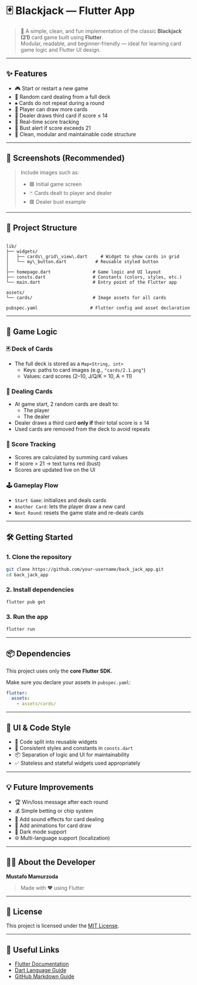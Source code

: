 # 🃏 Blackjack — Flutter App

> 🎯 A simple, clean, and fun implementation of the classic **Blackjack (21)** card game built using **Flutter**.  
> Modular, readable, and beginner-friendly — ideal for learning card game logic and Flutter UI design.

---

## ✨ Features

- 🎮 Start or restart a new game
- 🔀 Random card dealing from a full deck
- ♠️ Cards do not repeat during a round
- 👤 Player can draw more cards
- 🤖 Dealer draws third card if score ≤ 14
- 💯 Real-time score tracking
- 🚫 Bust alert if score exceeds 21
- 🧼 Clean, modular and maintainable code structure

---

## 📸 Screenshots (Recommended)

> Include images such as:
> - 🟩 Initial game screen
> - 🃏 Cards dealt to player and dealer
> - 🟥 Dealer bust example

---

## 📂 Project Structure

```

lib/
├── widgets/
│   ├── cards\_grid\_view\.dart     # Widget to show cards in grid
│   └── my\_button.dart           # Reusable styled button
│
├── homepage.dart                # Game logic and UI layout
├── consts.dart                  # Constants (colors, styles, etc.)
└── main.dart                    # Entry point of the Flutter app

assets/
└── cards/                       # Image assets for all cards

pubspec.yaml                    # Flutter config and asset declaration

````

---

## 🧠 Game Logic

### 🃏 Deck of Cards

- The full deck is stored as a `Map<String, int>`
  - Keys: paths to card images (e.g., `"cards/2.1.png"`)
  - Values: card scores (2–10, J/Q/K = 10, A = 11)

### 🎲 Dealing Cards

- At game start, 2 random cards are dealt to:
  - The player
  - The dealer
- Dealer draws a third card **only if** their total score is ≤ 14
- Used cards are removed from the deck to avoid repeats

### 🧮 Score Tracking

- Scores are calculated by summing card values
- If score > 21 → text turns red (bust)
- Scores are updated live on the UI

### 🕹️ Gameplay Flow

- `Start Game`: initializes and deals cards
- `Another Card`: lets the player draw a new card
- `Next Round`: resets the game state and re-deals cards

---

## 🛠️ Getting Started

### 1. Clone the repository

```bash
git clone https://github.com/your-username/back_jack_app.git
cd back_jack_app
````

### 2. Install dependencies

```bash
flutter pub get
```

### 3. Run the app

```bash
flutter run
```

---

## 📦 Dependencies

This project uses only the **core Flutter SDK**.

Make sure you declare your assets in `pubspec.yaml`:

```yaml
flutter:
  assets:
    - assets/cards/
```

---

## 🎨 UI & Code Style

* 🧱 Code split into reusable widgets
* 🎨 Consistent styles and constants in `consts.dart`
* 📦 Separation of logic and UI for maintainability
* ✅ Stateless and stateful widgets used appropriately

---

## 💡 Future Improvements

* 🏆 Win/loss message after each round
* 💰 Simple betting or chip system
* 🎵 Add sound effects for card dealing
* 📲 Add animations for card draw
* 🌙 Dark mode support
* 🌐 Multi-language support (localization)

---

## 🙋‍♂️ About the Developer

**Mustafo Mamurzoda**

> Made with ❤️ using Flutter

---

## 📃 License

This project is licensed under the [MIT License](LICENSE).

---

## 🔗 Useful Links

* [Flutter Documentation](https://flutter.dev/docs)
* [Dart Language Guide](https://dart.dev/guides)
* [GitHub Markdown Guide](https://guides.github.com/features/mastering-markdown/)

```


